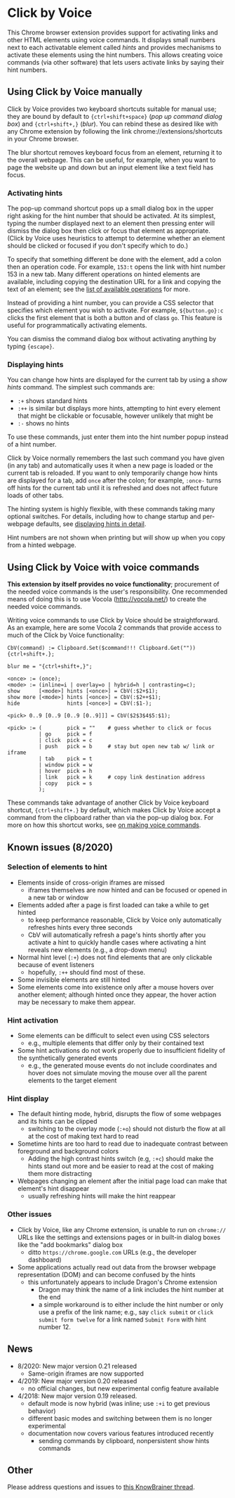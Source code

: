 # Click by Voice

This Chrome browser extension provides support for activating links and
other HTML elements using voice commands.  It displays small numbers
next to each activatable element called *hints* and provides mechanisms
to activate these elements using the hint numbers.  This allows creating
voice commands (via other software) that lets users activate links by
saying their hint numbers.


## Using Click by Voice manually

Click by Voice provides two keyboard shortcuts suitable for manual use;
they are bound by default to `{ctrl+shift+space}` (*pop up command
dialog box*) and `{ctrl+shift+,}` (*blur*).  You can rebind these as
desired like with any Chrome extension by following the link
chrome://extensions/shortcuts in your Chrome browser.

The blur shortcut removes keyboard focus from an element, returning it
to the overall webpage.  This can be useful, for example, when you want
to page the website up and down but an input element like a text field
has focus.

### Activating hints

The pop-up command shortcut pops up a small dialog box in the upper
right asking for the hint number that should be activated.  At its
simplest, typing the number displayed next to an element then pressing
enter will dismiss the dialog box then click or focus that element as
appropriate.  (Click by Voice uses heuristics to attempt to determine
whether an element should be clicked or focused if you don't specify
which to do.)

To specify that something different be done with the element, add a
colon then an operation code.  For example, `153:t` opens the link with
hint number 153 in a new tab.  Many different operations on hinted
elements are available, including copying the destination URL for a link
and copying the text of an element; see the
[list of available operations](./doc/activation_commands.md) for more.

Instead of providing a hint number, you can provide a CSS selector that
specifies which element you wish to activate.  For example,
`${button.go}:c` clicks the first element that is both a button and of
class `go`.  This feature is useful for programmatically activating
elements.

You can dismiss the command dialog box without activating anything by
typing `{escape}`.

###  Displaying hints

You can change how hints are displayed for the current tab by using a
_show hints_ command.  The simplest such commands are:

* `:+` shows standard hints
* `:++` is similar but displays more hints, attempting to hint every
  element that might be clickable or focusable, however unlikely that
  might be
* `:-` shows no hints

To use these commands, just enter them into the hint number popup
instead of a hint number.

Click by Voice normally remembers the last such command you have given
(in any tab) and automatically uses it when a new page is loaded or the
current tab is reloaded.  If you want to only temporarily change how
hints are displayed for a tab, add `once` after the colon; for example,
`:once-` turns off hints for the current tab until it is refreshed and
does not affect future loads of other tabs.

The hinting system is highly flexible, with these commands taking many
optional switches.  For details, including how to change startup and
per-webpage defaults, see
[displaying hints in detail](./doc/displaying_hints.md).

Hint numbers are not shown when printing but will show up when you copy
from a hinted webpage.


## Using Click by Voice with voice commands

**This extension by itself provides no voice functionality**;
procurement of the needed voice commands is the user's responsibility.
One recommended means of doing this is to use Vocola
(http://vocola.net/) to create the needed voice commands.

Writing voice commands to use Click by Voice should be straightforward.
As an example, here are some Vocola 2 commands that provide access to
much of the Click by Voice functionality:

    CbV(command) := Clipboard.Set($command!!! Clipboard.Get("")) {ctrl+shift+.};

    blur me = "{ctrl+shift+,}";

	<once> := (once);
	<mode> := (inline=i | overlay=o | hybrid=h | contrasting=c);
    show      [<mode>] hints [<once>] = CbV(:$2+$1);
    show more [<mode>] hints [<once>] = CbV(:$2++$1);
    hide               hints [<once>] = CbV(:$1-);
    
    <pick> 0..9 [0..9 [0..9 [0..9]]] = CbV($2$3$4$5:$1);
    
    <pick> := (        pick = ""    # guess whether to click or focus
              | go     pick = f
              | click  pick = c
              | push   pick = b     # stay but open new tab w/ link or iframe
              | tab    pick = t
              | window pick = w
              | hover  pick = h
              | link   pick = k     # copy link destination address
              | copy   pick = s
              );

These commands take advantage of another Click by Voice keyboard
shortcut, `{ctrl+shift+.}` by default, which makes Click by Voice accept
a command from the clipboard rather than via the pop-up dialog box.  For
more on how this shortcut works, see
[on making voice commands](./doc/making_voice_commands.md).


## Known issues (8/2020)

### Selection of elements to hint

* Elements inside of cross-origin iframes are missed
  * iframes themselves are now hinted and can be focused or opened in a
    new tab or window
* Elements added after a page is first loaded can take a while to get
  hinted
  * to keep performance reasonable, Click by Voice only automatically
    refreshes hints every three seconds
  * CbV will automatically refresh a page's hints shortly after you
    activate a hint to quickly handle cases where activating a hint
    reveals new elements (e.g., a drop-down menu)
* Normal hint level (`:+`) does not find elements that are only clickable
  because of event listeners
  * hopefully, `:++` should find most of these.
* Some invisible elements are still hinted
* Some elements come into existence only after a mouse hovers over
  another element; although hinted once they appear, the hover action
  may be necessary to make them appear.

### Hint activation

* Some elements can be difficult to select even using CSS selectors
  * e.g., multiple elements that differ only by their contained text
* Some hint activations do not work properly due to insufficient
  fidelity of the synthetically generated events
  * e.g., the generated mouse events do not include coordinates and
    hover does not simulate moving the mouse over all the parent
    elements to the target element

### Hint display

* The default hinting mode, hybrid, disrupts the flow of some webpages
  and its hints can be clipped
  * switching to the overlay mode (`:+o`) should not disturb the flow at
    all at the cost of making text hard to read
* Sometime hints are too hard to read due to inadequate contrast between
  foreground and background colors
  * Adding the high contrast hints switch (e.g, `:+c`) should make the
    hints stand out more and be easier to read at the cost of making
    them more distracting
* Webpages changing an element after the initial page load can make that
  element's hint disappear
  * usually refreshing hints will make the hint reappear

### Other issues

* Click by Voice, like any Chrome extension, is unable to run on
  `chrome://` URLs like the settings and extensions pages or in built-in
  dialog boxes like the "add bookmarks" dialog box
  * ditto `https://chrome.google.com` URLs (e.g., the developer dashboard)
* Some applications actually read out data from the browser webpage
  representation (DOM) and can become confused by the hints
  * this unfortunately appears to include Dragon's Chrome extension
	* Dragon may think the name of a link includes the hint number at the end
    *  a simple workaround is to either include the hint number or only
       use a prefix of the link name; e.g., say `click submit` or `click
       submit form twelve` for a link named `Submit Form` with hint
       number 12.


## News

* 8/2020: New major version 0.21 released
  * Same-origin iframes are now supported
* 4/2019: New major version 0.20 released
  * no official changes, but new experimental config feature available
* 4/2018: New major version 0.19 released.
  * default mode is now hybrid (was inline; use `:+i` to get previous behavior)
  * different basic modes and switching between them is no longer experimental
  * documentation now covers various features introduced recently
	* sending commands by clipboard, nonpersistent show hints commands


## Other

Please address questions and issues to <a
href="http://www.knowbrainer.com/forums/forum/messageview.cfm?catid=25&threadid=30711">this
KnowBrainer thread</a>.
